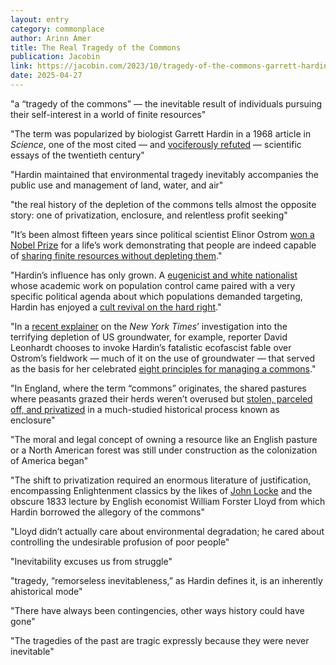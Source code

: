 ```yaml
---
layout: entry
category: commonplace
author: Arinn Amer
title: The Real Tragedy of the Commons
publication: Jacobin
link: https://jacobin.com/2023/10/tragedy-of-the-commons-garrett-hardin-white-supremacy-enclosure-privatization-history/
date: 2025-04-27
---
```


"a “tragedy of the commons” — the inevitable result of individuals pursuing their self-interest in a world of finite resources"

"The term was popularized by biologist Garrett Hardin in a 1968 article in *Science*, one of the most cited — and [vociferously refuted](https://blogs.scientificamerican.com/voices/the-tragedy-of-the-tragedy-of-the-commons/) — scientific essays of the twentieth century"

"Hardin maintained that environmental tragedy inevitably accompanies the public use and management of land, water, and air"

"the real history of the depletion of the commons tells almost the opposite story: one of privatization, enclosure, and relentless profit seeking"

"It’s been almost fifteen years since political scientist Elinor Ostrom [won a Nobel Prize](https://www.nobelprize.org/prizes/economic-sciences/2009/ostrom/facts/) for a life’s work demonstrating that people are indeed capable of [sharing finite resources without depleting them](https://aeon.co/essays/the-tragedy-of-the-commons-is-a-false-and-dangerous-myth)."

"Hardin’s influence has only grown. A [eugenicist and white nationalist](https://www.splcenter.org/fighting-hate/extremist-files/individual/garrett-hardin) whose academic work on population control came paired with a very specific political agenda about which populations demanded targeting, Hardin has enjoyed a [cult revival on the hard right](https://thebaffler.com/latest/first-as-tragedy-then-as-fascism-amend)."

"In a [recent explainer](https://www.nytimes.com/2023/08/29/briefing/groundwater.html) on the *New York Times*’ investigation into the terrifying depletion of US groundwater, for example, reporter David Leonhardt chooses to invoke Hardin’s fatalistic ecofascist fable over Ostrom’s fieldwork — much of it on the use of groundwater — that served as the basis for her celebrated [eight principles for managing a commons](https://www.onthecommons.org/magazine/elinor-ostroms-8-principles-managing-commmons/index.html)."

"In England, where the term “commons” originates, the shared pastures where peasants grazed their herds weren’t overused but [stolen, parceled off, and privatized](https://www.pmpress.org/index.php?l=product_detail&p=568) in a much-studied historical process known as enclosure"

"The moral and legal concept of owning a resource like an English pasture or a North American forest was still under construction as the colonization of America began"

"The shift to privatization required an enormous literature of justification, encompassing Enlightenment classics by the likes of [John Locke](https://jacobin.com/2015/06/locke-treatise-slavery-private-property) and the obscure 1833 lecture by English economist William Forster Lloyd from which Hardin borrowed the allegory of the commons"

"Lloyd didn’t actually care about environmental degradation; he cared about controlling the undesirable profusion of poor people"

"Inevitability excuses us from struggle"

"tragedy, “remorseless inevitableness,” as Hardin defines it, is an inherently ahistorical mode"

"There have always been contingencies, other ways history could have gone"

"The tragedies of the past are tragic expressly because they were never inevitable"
